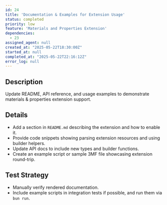 ```yaml
---
id: 24
title: 'Documentation & Examples for Extension Usage'
status: completed
priority: low
feature: 'Materials and Properties Extension'
dependencies:
  - 23
assigned_agent: null
created_at: "2025-05-22T18:30:00Z"
started_at: null
completed_at: "2025-05-22T22:16:12Z"
error_log: null
---
```


## Description

Update README, API reference, and usage examples to demonstrate materials & properties extension support.

## Details

- Add a section in `README.md` describing the extension and how to enable it.
- Provide code snippets showing parsing extension resources and using builder helpers.
- Update API docs to include new types and builder functions.
- Create an example script or sample 3MF file showcasing extension round-trip.

## Test Strategy

- Manually verify rendered documentation.
- Include example scripts in integration tests if possible,
  and run them via `bun run`. 
